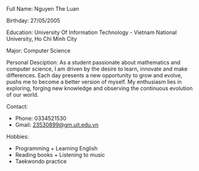 Full Name: Nguyen The Luan

Birthday: 27/05/2005

Education: University Of Information Technology - Vietnam National University, Ho Chi Minh City

Major: Computer Science 

Personal Desciption: As a student passionate about mathematics and computer science, I am driven by the desire to learn, innovate and make differences. Each day presents a new opportunity to grow and evolve, pushs me to become a better version of myself. My enthusiasm lies in exploring, forging new knowledge and observing the continuous evolution of our world.

Contact:
+ Phone: 0334521530
+ Gmail: 23530899@gm.uit.edu.vn

Hobbies:
+ Programming      + Learning English
+ Reading books    + Listening to music
+ Taekwondo practice
